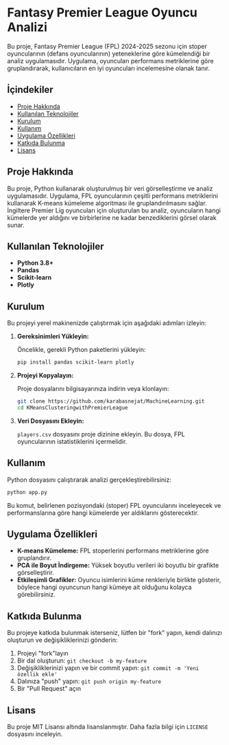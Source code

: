 
# Fantasy Premier League Oyuncu Analizi

Bu proje, Fantasy Premier League (FPL) 2024-2025 sezonu için stoper oyuncularının (defans oyuncularının) yeteneklerine göre kümelendiği bir analiz uygulamasıdır. Uygulama, oyuncuları performans metriklerine göre gruplandırarak, kullanıcıların en iyi oyuncuları incelemesine olanak tanır.

## İçindekiler

- [Proje Hakkında](#proje-hakkında)
- [Kullanılan Teknolojiler](#kullanılan-teknolojiler)
- [Kurulum](#kurulum)
- [Kullanım](#kullanım)
- [Uygulama Özellikleri](#uygulama-özellikleri)
- [Katkıda Bulunma](#katkıda-bulunma)
- [Lisans](#lisans)

## Proje Hakkında

Bu proje, Python kullanarak oluşturulmuş bir veri görselleştirme ve analiz uygulamasıdır. Uygulama, FPL oyuncularının çeşitli performans metriklerini kullanarak K-means kümeleme algoritması ile gruplandırılmasını sağlar. İngiltere Premier Lig oyuncuları için oluşturulan bu analiz, oyuncuların hangi kümelerde yer aldığını ve birbirlerine ne kadar benzediklerini görsel olarak sunar.

## Kullanılan Teknolojiler

- **Python 3.8+**
- **Pandas**
- **Scikit-learn**
- **Plotly**

## Kurulum

Bu projeyi yerel makinenizde çalıştırmak için aşağıdaki adımları izleyin:

1. **Gereksinimleri Yükleyin:**

   Öncelikle, gerekli Python paketlerini yükleyin:

   ```bash
   pip install pandas scikit-learn plotly
   ```

2. **Projeyi Kopyalayın:**

   Proje dosyalarını bilgisayarınıza indirin veya klonlayın:

   ```bash
   git clone https://github.com/karabasnejat/MachineLearning.git
   cd KMeansClusteringwithPremierLeague
   ```

3. **Veri Dosyasını Ekleyin:**

   `players.csv` dosyasını proje dizinine ekleyin. Bu dosya, FPL oyuncularının istatistiklerini içermelidir.

## Kullanım

Python dosyasını çalıştırarak analizi gerçekleştirebilirsiniz:

```bash
python app.py
```

Bu komut, belirlenen pozisyondaki (stoper) FPL oyuncularını inceleyecek ve performanslarına göre hangi kümelerde yer aldıklarını gösterecektir.

## Uygulama Özellikleri

- **K-means Kümeleme:** FPL stoperlerini performans metriklerine göre gruplandırır.
- **PCA ile Boyut İndirgeme:** Yüksek boyutlu verileri iki boyutlu bir grafikte görselleştirir.
- **Etkileşimli Grafikler:** Oyuncu isimlerini küme renkleriyle birlikte gösterir, böylece hangi oyuncunun hangi kümeye ait olduğunu kolayca görebilirsiniz.

## Katkıda Bulunma

Bu projeye katkıda bulunmak isterseniz, lütfen bir "fork" yapın, kendi dalınızı oluşturun ve değişikliklerinizi gönderin:

1. Projeyi "fork"layın
2. Bir dal oluşturun: `git checkout -b my-feature`
3. Değişikliklerinizi yapın ve bir commit yapın: `git commit -m 'Yeni özellik ekle'`
4. Dalınıza "push" yapın: `git push origin my-feature`
5. Bir "Pull Request" açın

## Lisans

Bu proje MIT Lisansı altında lisanslanmıştır. Daha fazla bilgi için `LICENSE` dosyasını inceleyin.
```
